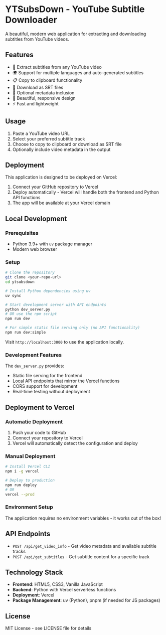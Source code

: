 # YTSubsDown - YouTube Subtitle Downloader

A beautiful, modern web application for extracting and downloading subtitles from YouTube videos.

## Features

- 🎥 Extract subtitles from any YouTube video
- 🌍 Support for multiple languages and auto-generated subtitles
- 📋 Copy to clipboard functionality
- 💾 Download as SRT files
- 📝 Optional metadata inclusion
- 🎨 Beautiful, responsive design
- ⚡ Fast and lightweight

## Usage

1. Paste a YouTube video URL
2. Select your preferred subtitle track
3. Choose to copy to clipboard or download as SRT file
4. Optionally include video metadata in the output

## Deployment

This application is designed to be deployed on Vercel:

1. Connect your GitHub repository to Vercel
2. Deploy automatically - Vercel will handle both the frontend and Python API functions
3. The app will be available at your Vercel domain

## Local Development

### Prerequisites

- Python 3.9+ with `uv` package manager
- Modern web browser

### Setup

```bash
# Clone the repository
git clone <your-repo-url>
cd ytsubsdown

# Install Python dependencies using uv
uv sync

# Start development server with API endpoints
python dev_server.py
# OR use the npm script
npm run dev

# For simple static file serving only (no API functionality)
npm run dev:simple
```

Visit `http://localhost:3000` to use the application locally.

### Development Features

The `dev_server.py` provides:
- Static file serving for the frontend
- Local API endpoints that mirror the Vercel functions
- CORS support for development
- Real-time testing without deployment

## Deployment to Vercel

### Automatic Deployment

1. Push your code to GitHub
2. Connect your repository to Vercel
3. Vercel will automatically detect the configuration and deploy

### Manual Deployment

```bash
# Install Vercel CLI
npm i -g vercel

# Deploy to production
npm run deploy
# OR
vercel --prod
```

### Environment Setup

The application requires no environment variables - it works out of the box!

## API Endpoints

- `POST /api/get_video_info` - Get video metadata and available subtitle tracks
- `POST /api/get_subtitles` - Get subtitle content for a specific track

## Technology Stack

- **Frontend**: HTML5, CSS3, Vanilla JavaScript
- **Backend**: Python with Vercel serverless functions
- **Deployment**: Vercel
- **Package Management**: uv (Python), pnpm (if needed for JS packages)

## License

MIT License - see LICENSE file for details
